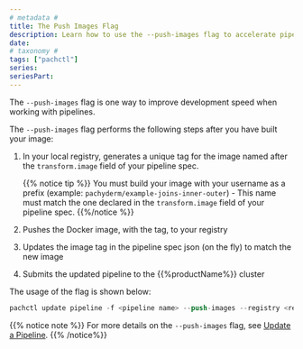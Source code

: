```yaml
---
# metadata # 
title: The Push Images Flag
description: Learn how to use the --push-images flag to accelerate pipeline development speed.
date: 
# taxonomy #
tags: ["pachctl"]
series:
seriesPart:
---
```


The `--push-images` flag is one way to improve development speed when working with pipelines. 

The `--push-images` flag performs the following steps after you have built your image:

1. In your local registry, generates a unique tag for the image named after the `transform.image` field of your pipeline spec. 

    {{% notice tip %}}
    You must build your image with your username as a prefix  (example: `pachyderm/example-joins-inner-outer`) - This name  must match the one declared in the `transform.image` field of your pipeline spec. 
    {{%/notice %}}

1. Pushes the Docker image, with the tag, to your registry 
1. Updates the image tag in the pipeline spec json (on the fly) to match the new image
1. Submits the updated pipeline to the {{%productName%}} cluster

The usage of the flag is shown below:

   ```s
   pachctl update pipeline -f <pipeline name> --push-images --registry <registry> --username <registry user>
   ```

{{% notice note %}}
For more details on the `--push-images` flag, see [Update a Pipeline](../../pipeline-operations/updating-pipelines/#update-the-code-in-a-pipeline).
{{% /notice%}}
